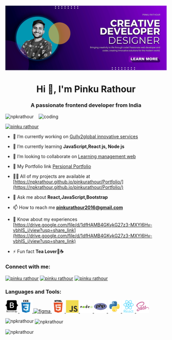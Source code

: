 ![logo](https://github.com/Npkrathour/Npkrathour/blob/main/pinku.png)
<h1 align="center">Hi 👋, I'm Pinku Rathour</h1>
<h3 align="center">A passionate frontend developer from India</h3>
<img align="right" alt="coding" width="400" src="https://user-images.githubusercontent.com/55389276/140866485-8fb1c876-9a8f-4d6a-98dc-08c4981eaf70.gif">

<p align="left"> <img src="https://komarev.com/ghpvc/?username=npkrathour&label=Profile%20views&color=0e75b6&style=flat" alt="npkrathour" /> </p>

<p align="left"> <a href="https://twitter.com/pinku rathour" target="blank"><img src="https://img.shields.io/twitter/follow/pinku rathour?logo=twitter&style=for-the-badge" alt="pinku rathour" /></a> </p>

- 🔭 I’m currently working on [Gully2global innovative services](https://gully2global.com/)

- 🌱 I’m currently learning **JavaScript,React js, Node js**

- 👯 I’m looking to collaborate on [Learning management web](https://npkrathour.github.io/albatross/lms/)

- 🤝 My Portfolio link [Persional Portfolio](https://npkrathour.github.io/pinkurathour/Portfolio/)

- 👨‍💻 All of my projects are available at [https://npkrathour.github.io/pinkurathour/Portfolio/](https://npkrathour.github.io/pinkurathour/Portfolio/)

- 💬 Ask me about **React,JavaScript,Bootstrap**

- 📫 How to reach me **pinkurathour2016@gmail.com**

- 📄 Know about my experiences [https://drive.google.com/file/d/1dfHAMB4GKykG27z3-MXYl6Hv-vbhIS_j/view?usp=share_link](https://drive.google.com/file/d/1dfHAMB4GKykG27z3-MXYl6Hv-vbhIS_j/view?usp=share_link)

- ⚡ Fun fact **Tea Lover🍵☕**

<h3 align="left">Connect with me:</h3>
<p align="left">
<a href="https://twitter.com/pinku rathour" target="blank"><img align="center" src="https://raw.githubusercontent.com/rahuldkjain/github-profile-readme-generator/master/src/images/icons/Social/twitter.svg" alt="pinku rathour" height="30" width="40" /></a>
<a href="https://linkedin.com/in/pinku rathour" target="blank"><img align="center" src="https://raw.githubusercontent.com/rahuldkjain/github-profile-readme-generator/master/src/images/icons/Social/linked-in-alt.svg" alt="pinku rathour" height="30" width="40" /></a>
<a href="https://fb.com/pinku rathour" target="blank"><img align="center" src="https://raw.githubusercontent.com/rahuldkjain/github-profile-readme-generator/master/src/images/icons/Social/facebook.svg" alt="pinku rathour" height="30" width="40" /></a>
</p>

<h3 align="left">Languages and Tools:</h3>
<p align="left"> <a href="https://getbootstrap.com" target="_blank" rel="noreferrer"> <img src="https://raw.githubusercontent.com/devicons/devicon/master/icons/bootstrap/bootstrap-plain-wordmark.svg" alt="bootstrap" width="40" height="40"/> </a> <a href="https://www.w3schools.com/css/" target="_blank" rel="noreferrer"> <img src="https://raw.githubusercontent.com/devicons/devicon/master/icons/css3/css3-original-wordmark.svg" alt="css3" width="40" height="40"/> </a> <a href="https://www.figma.com/" target="_blank" rel="noreferrer"> <img src="https://www.vectorlogo.zone/logos/figma/figma-icon.svg" alt="figma" width="40" height="40"/> </a> <a href="https://www.w3.org/html/" target="_blank" rel="noreferrer"> <img src="https://raw.githubusercontent.com/devicons/devicon/master/icons/html5/html5-original-wordmark.svg" alt="html5" width="40" height="40"/> </a> <a href="https://developer.mozilla.org/en-US/docs/Web/JavaScript" target="_blank" rel="noreferrer"> <img src="https://raw.githubusercontent.com/devicons/devicon/master/icons/javascript/javascript-original.svg" alt="javascript" width="40" height="40"/> </a> <a href="https://nodejs.org" target="_blank" rel="noreferrer"> <img src="https://raw.githubusercontent.com/devicons/devicon/master/icons/nodejs/nodejs-original-wordmark.svg" alt="nodejs" width="40" height="40"/> </a> <a href="https://www.php.net" target="_blank" rel="noreferrer"> <img src="https://raw.githubusercontent.com/devicons/devicon/master/icons/php/php-original.svg" alt="php" width="40" height="40"/> </a> <a href="https://www.python.org" target="_blank" rel="noreferrer"> <img src="https://raw.githubusercontent.com/devicons/devicon/master/icons/python/python-original.svg" alt="python" width="40" height="40"/> </a> <a href="https://reactjs.org/" target="_blank" rel="noreferrer"> <img src="https://raw.githubusercontent.com/devicons/devicon/master/icons/react/react-original-wordmark.svg" alt="react" width="40" height="40"/> </a> <a href="https://sass-lang.com" target="_blank" rel="noreferrer"> <img src="https://raw.githubusercontent.com/devicons/devicon/master/icons/sass/sass-original.svg" alt="sass" width="40" height="40"/> </a> </p>

<p><img align="left" src="https://github-readme-stats.vercel.app/api/top-langs?username=npkrathour&show_icons=true&locale=en&layout=compact" alt="npkrathour" /></p>

<p>&nbsp;<img align="center" src="https://github-readme-stats.vercel.app/api?username=npkrathour&show_icons=true&locale=en" alt="npkrathour" /></p>

<p><img align="center" src="https://github-readme-streak-stats.herokuapp.com/?user=npkrathour&" alt="npkrathour" /></p>
